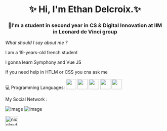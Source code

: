 <h1 align="center">✨ Hi, I'm Ethan Delcroix.✨</h1>

<h3 align="center">📝I'm a student in second year in CS & Digital Innovation at IIM in Leonard de Vinci group</h3>

 *What should I say about me ?*

I am a 19-years-old french student

I gonna learn Symphony and Vue JS

If you need help in HTLM or CSS you cna ask me 

💻 Programming Languages: 
<img height="32" width="32" src="https://cdn.jsdelivr.net/npm/simple-icons@v7/icons/php.svg" />
<img height="32" width="32" src="https://cdn.jsdelivr.net/npm/simple-icons@v7/icons/javascript.svg" />
<img height="32" width="32" src="https://cdn.jsdelivr.net/npm/simple-icons@v7/icons/python.svg" />
<img height="32" width="32" src="https://cdn.jsdelivr.net/npm/simple-icons@v7/icons/html.svg" />
<img height="32" width="32" src="https://cdn.jsdelivr.net/npm/simple-icons@v7/icons/css5.svg" />

My Social Network :

![image](https://user-images.githubusercontent.com/113120188/190900104-aae54153-79c8-426c-906e-6647de107afc.png)
![image](https://user-images.githubusercontent.com/113120188/190900006-c9278489-b075-4b8a-8d60-7f100cdea24f.png)
<a href="https://www.linkedin.com/in/ethan-delcroix-087305233/" rel="no follow">
  
<img align="center" src="https://raw.githubusercontent.com/rahuldkjain/github-profile-readme-generator/master/src/images/icons/Social/linked-in-alt.svg" alt="nicolasdegarrigues" height="30" width="40" style="max-width: 100%;"></a>

